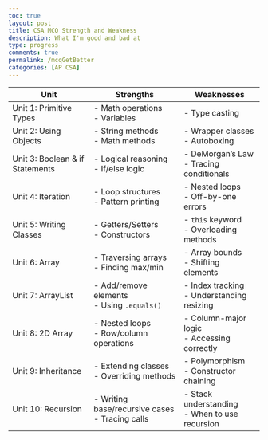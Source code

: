 ```yaml
---
toc: true
layout: post
title: CSA MCQ Strength and Weakness
description: What I'm good and bad at
type: progress
comments: true
permalink: /mcqGetBetter
categories: [AP CSA]
---
```


| Unit                             | Strengths                                         | Weaknesses                                       |
|----------------------------------|---------------------------------------------------|--------------------------------------------------|
| Unit 1: Primitive Types          | - Math operations<br>- Variables                  | - Type casting                                   |
| Unit 2: Using Objects            | - String methods<br>- Math methods                | - Wrapper classes<br>- Autoboxing                |
| Unit 3: Boolean & if Statements  | - Logical reasoning<br>- If/else logic            | - DeMorgan’s Law<br>- Tracing conditionals       |
| Unit 4: Iteration                | - Loop structures<br>- Pattern printing           | - Nested loops<br>- Off-by-one errors            |
| Unit 5: Writing Classes          | - Getters/Setters<br>- Constructors               | - `this` keyword<br>- Overloading methods        |
| Unit 6: Array                    | - Traversing arrays<br>- Finding max/min          | - Array bounds<br>- Shifting elements            |
| Unit 7: ArrayList                | - Add/remove elements<br>- Using `.equals()`      | - Index tracking<br>- Understanding resizing     |
| Unit 8: 2D Array                 | - Nested loops<br>- Row/column operations         | - Column-major logic<br>- Accessing correctly    |
| Unit 9: Inheritance              | - Extending classes<br>- Overriding methods       | - Polymorphism<br>- Constructor chaining         |
| Unit 10: Recursion               | - Writing base/recursive cases<br>- Tracing calls | - Stack understanding<br>- When to use recursion |
